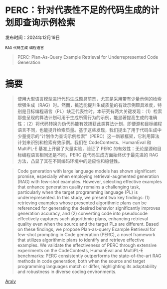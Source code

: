 # PERC：针对代表性不足的代码生成的计划即查询示例检索

发布时间：2024年12月19日

`RAG` `代码生成` `编程语言`

> PERC: Plan-As-Query Example Retrieval for Underrepresented Code Generation

# 摘要

> 使用大型语言模型进行代码生成颇具前景，尤其是采用带有少量示例的检索增强生成（RAG）时。然而，挑选能提升生成质量的有效示例颇具难度，特别是目标编程语言（PL）缺乏代表性时。本研究有两大关键发现：（1）检索那些呈现的算法计划可用于生成所需行为的示例，能显著提高生成的准确性；（2）将代码转换为伪代码能有效捕获此类算法计划，即便源和目标编程语言不同，也能提升检索质量。基于这些发现，我们提出了用于代码生成中少量提示的“计划作为查询示例检索”（PERC）这一新颖框架，它利用算法计划来识别和检索有效示例。我们在 CodeContests、HumanEval 和 MultiPL-E 基准上开展了大量实验，验证了 PERC 的有效性：无论是源和目标编程语言相同还是不同，PERC 在代码生成方面始终优于最先进的 RAG 方法，凸显了其在不同编码环境中的适应性和稳健性。

> Code generation with large language models has shown significant promise, especially when employing retrieval-augmented generation (RAG) with few-shot examples. However, selecting effective examples that enhance generation quality remains a challenging task, particularly when the target programming language (PL) is underrepresented. In this study, we present two key findings: (1) retrieving examples whose presented algorithmic plans can be referenced for generating the desired behavior significantly improves generation accuracy, and (2) converting code into pseudocode effectively captures such algorithmic plans, enhancing retrieval quality even when the source and the target PLs are different. Based on these findings, we propose Plan-as-query Example Retrieval for few-shot prompting in Code generation (PERC), a novel framework that utilizes algorithmic plans to identify and retrieve effective examples. We validate the effectiveness of PERC through extensive experiments on the CodeContests, HumanEval and MultiPL-E benchmarks: PERC consistently outperforms the state-of-the-art RAG methods in code generation, both when the source and target programming languages match or differ, highlighting its adaptability and robustness in diverse coding environments.

[Arxiv](https://arxiv.org/abs/2412.12447)